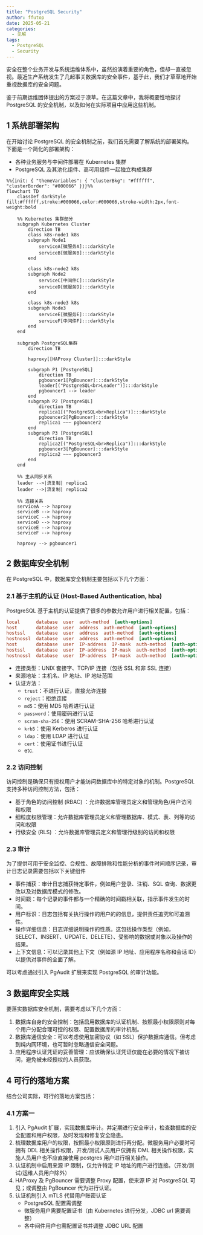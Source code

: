 ```yaml
---
title: "PostgreSQL Security"
author: ffutop
date: 2025-05-21
categories:
  - 见解
tags:
  - PostgreSQL
  - Security
---
```


安全在整个业务开发与系统运维体系中，虽然扮演着重要的角色，但却一直被忽视。最近生产系统发生了几起事关数据库的安全事件，基于此，我们才草草地开始重视数据库的安全问题。

鉴于前期运维团体提出的方案过于潦草。在这篇文章中，我将概要性地探讨 PostgreSQL 的安全机制，以及如何在实际项目中应用这些机制。

## 1 系统部署架构

在开始讨论 PostgreSQL 的安全机制之前，我们首先需要了解系统的部署架构。下面是一个简化的部署架构：

- 各种业务服务与中间件部署在 Kubernetes 集群
- PostgreSQL 及其池化组件、高可用组件一起独立构成集群

```mermaid
%%{init: { "themeVariables": { "clusterBkg": "#ffffff", "clusterBorder": "#000066" }}}%%
flowchart TD
    classDef darkStyle fill:#ffffff,stroke:#000066,color:#000066,stroke-width:2px,font-weight:bold

    %% Kubernetes 集群部分
    subgraph Kubernetes Cluster
        direction TB
        class k8s-node1 k8s
        subgraph Node1
            serviceA[微服务A]:::darkStyle
            serviceB[微服务B]:::darkStyle
        end

        class k8s-node2 k8s
        subgraph Node2
            serviceC[中间件C]:::darkStyle
            serviceD[微服务D]:::darkStyle
        end

        class k8s-node3 k8s
        subgraph Node3
            serviceE[微服务E]:::darkStyle
            serviceF[中间件F]:::darkStyle
        end
    end

    subgraph PostgreSQL集群
        direction TB

        haproxy[[HAProxy Cluster]]:::darkStyle

        subgraph P1 [PostgreSQL]
            direction TB
            pgbouncer1[PgBouncer]:::darkStyle
            leader[("PostgreSQL<br>Leader")]:::darkStyle
            pgbouncer1 --> leader
        end
        subgraph P2 [PostgreSQL]
            direction TB
            replica1[("PostgreSQL<br>Replica")]:::darkStyle
            pgbouncer2[PgBouncer]:::darkStyle
            replica1 ~~~ pgbouncer2 
        end
        subgraph P3 [PostgreSQL]
            direction TB
            replica2[("PostgreSQL<br>Replica")]:::darkStyle
            pgbouncer3[PgBouncer]:::darkStyle
            replica2 ~~~ pgbouncer3
        end
    end

    %% 主从同步关系
    leader -->|流复制| replica1
    leader -->|流复制| replica2

    %% 连接关系
    serviceA --> haproxy
    serviceB --> haproxy
    serviceC --> haproxy
    serviceD --> haproxy
    serviceE --> haproxy
    serviceF --> haproxy

    haproxy --> pgbouncer1
```

## 2 数据库安全机制

在 PostgreSQL 中，数据库安全机制主要包括以下几个方面：

### 2.1 基于主机的认证 (Host-Based Authentication, hba)

PostgreSQL 基于主机的认证提供了很多的参数允许用户进行相关配置，包括：

```conf
local      database  user  auth-method  [auth-options]
host       database  user  address  auth-method  [auth-options]
hostssl    database  user  address  auth-method  [auth-options]
hostnossl  database  user  address  auth-method  [auth-options]
host       database  user  IP-address  IP-mask  auth-method  [auth-options]
hostssl    database  user  IP-address  IP-mask  auth-method  [auth-options]
hostnossl  database  user  IP-address  IP-mask  auth-method  [auth-options]
```

- 连接类型：UNIX 套接字、TCP/IP 连接（包括 SSL 和非 SSL 连接）
- 来源地址：主机名、IP 地址、IP 地址范围
- 认证方法：
  - `trust`：不进行认证，直接允许连接
  - `reject`：拒绝连接
  - `md5`：使用 MD5 哈希进行认证
  - `password`：使用密码进行认证
  - `scram-sha-256`：使用 SCRAM-SHA-256 哈希进行认证
  - `krb5`：使用 Kerberos 进行认证
  - `ldap`：使用 LDAP 进行认证
  - `cert`：使用证书进行认证
  - etc. 


### 2.2 访问控制

访问控制是确保只有授权用户才能访问数据库中的特定对象的机制。PostgreSQL 支持多种访问控制方法，包括：

- 基于角色的访问控制 (RBAC) ：允许数据库管理员定义和管理角色/用户访问和权限
- 细粒度权限管理：允许数据库管理员定义和管理数据库、模式、表、列等的访问和权限
- 行级安全 (RLS) ：允许数据库管理员定义和管理行级别的访问和权限

### 2.3 审计

为了提供可用于安全监控、合规性、故障排除和性能分析的事件时间顺序记录，审计日志记录需要包括以下关键组件

- 事件捕获：审计日志捕获特定事件，例如用户登录、注销、SQL 查询、数据更改以及对数据库模式的修改。
- 时间戳：每个记录的事件都与一个精确的时间戳相关联，指示事件发生的时间。
- 用户标识：日志包括有关执行操作的用户的的信息，提供责任追究和可追溯性。
- 操作详细信息：日志详细说明操作的性质。这包括操作类型（例如，SELECT、INSERT、UPDATE、DELETE）、受影响的数据或对象以及操作的结果。
- 上下文信息：可以记录其他上下文（例如源 IP 地址、应用程序名称和会话 ID）以提供对事件的全面了解。

可以考虑通过引入 PgAudit 扩展来实现 PostgreSQL 的审计功能。

## 3 数据库安全实践

要落实数据库安全机制，需要考虑以下几个方面：

1. 数据库自身的安全控制：包括启用数据库的认证机制、按照最小权限原则对每个用户分配合理可控的权限、配置数据库的审计机制。
2. 数据库通信安全：可以考虑使用加密协议（如 SSL）保护数据库通信。但考虑到纯内网环境，也可暂时忽略通信安全问题。
3. 应用程序认证凭证的妥善管理：应该确保认证凭证仅能在必要的情况下被访问，避免被未经授权的人员获取。

## 4 可行的落地方案

结合公司实际，可行的落地方案包括：

### 4.1 方案一

1. 引入 PgAudit 扩展，实现数据库审计。并定期进行安全审计，检查数据库的安全配置和用户权限，及时发现和修复安全隐患。
2. 梳理数据库用户的权限，按照最小权限原则进行再分配。微服务用户必要时可拥有 DDL 相关操作权限，开发/测试人员用户仅拥有 DML 相关操作权限，实施人员用户也不应直接使用 postgres 用户进行相关操作。
3. 认证机制中启用来源 IP 限制，仅允许特定 IP 地址的用户进行连接。（开发/测试/运维人员用户除外）
4. HAProxy 及 PgBouncer 需要调整 Proxy 配置，使来源 IP 对 PostgreSQL 可见；或调整由 PgBouncer 代为进行认证。
5. 认证机制引入 mTLS 代替用户账密认证
    - PostgreSQL 配置需调整
    - 微服务用户需要配置证书（由 Kubernetes 进行分发，JDBC url 需要调整）
    - 各中间件用户也需配置证书并调整 JDBC URL 配置
